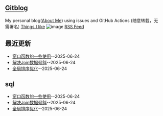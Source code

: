 ## [Gitblog](https://enderTree.github.io/gitblog/)
My personal blog([About Me](xxx)) using issues and GitHub Actions (随意转载，无需署名)
[Things I like](xxx)
![image](https://github.com/user-attachments/assets/a168bf11-661e-4566-b042-7fc9544de528)
[RSS Feed](https://raw.githubusercontent.com/enderTree/gitblog/master/feed.xml)

## 最近更新
- [窗口函数的一些使用](https://github.com/enderTree/gitblog/issues/5)--2025-06-24
- [解决Join数据倾斜](https://github.com/enderTree/gitblog/issues/4)--2025-06-24
- [全局排序优化](https://github.com/enderTree/gitblog/issues/3)--2025-06-24
## sql

- [窗口函数的一些使用](https://github.com/enderTree/gitblog/issues/5)--2025-06-24
- [解决Join数据倾斜](https://github.com/enderTree/gitblog/issues/4)--2025-06-24
- [全局排序优化](https://github.com/enderTree/gitblog/issues/3)--2025-06-24
